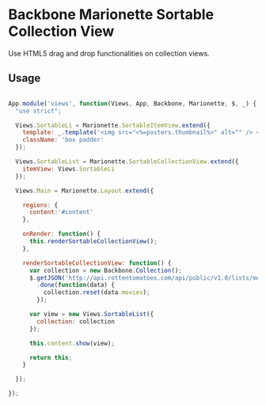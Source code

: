Backbone Marionette Sortable Collection View
==============================================================

Use HTML5 drag and drop functionalities on collection views.


Usage
------------

```javascript

App.module('views', function(Views, App, Backbone, Marionette, $, _) {
  "use strict";

  Views.SortableLi = Marionette.SortableItemView.extend({
    template: _.template('<img src="<%=posters.thumbnail%>" alt="" /> <h3 class="inliner"><%=title%></h3>'),
    className: 'box padder'
  });

  Views.SortableList = Marionette.SortableCollectionView.extend({
    itemView: Views.SortableLi
  });

  Views.Main = Marionette.Layout.extend({

    regions: {
      content:'#content'
    },

    onRender: function() {
      this.renderSortableCollectionView();
    },

    renderSortableCollectionView: function() {
      var collection = new Backbone.Collection();
      $.getJSON('http://api.rottentomatoes.com/api/public/v1.0/lists/movies/box_office.json?apikey=[your-api-key]&limit=50&callback=?')
        .done(function(data) {
          collection.reset(data.movies);
        });

      var view = new Views.SortableList({
        collection: collection
      });

      this.content.show(view);

      return this;
    }

  });

});

```